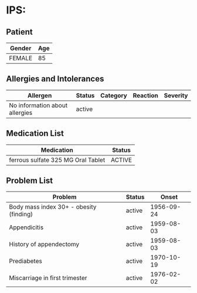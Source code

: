 # IPS:

## Patient

|Gender|Age|
|---|---|
|FEMALE|85|

## Allergies and Intolerances

|Allergen|Status|Category|Reaction|Severity|
|---|---|---|---|---|
|No information about allergies|active||||

## Medication List

|Medication|Status|
|---|---|
|ferrous sulfate 325 MG Oral Tablet|ACTIVE|

## Problem List

|Problem|Status|Onset|
|---|---|---|
|Body mass index 30+ - obesity (finding)|active|1956-09-24|
|Appendicitis|active|1959-08-03|
|History of appendectomy|active|1959-08-03|
|Prediabetes|active|1970-10-19|
|Miscarriage in first trimester|active|1976-02-02|

